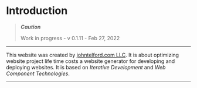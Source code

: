 # Introduction

> ***Caution***
> 
> Work in progress - v 0.1.11 - Feb 27, 2022


---

This website was created by [johntelford.com LLC](company.md). It is about optimizing website project life time costs a website generator for developing and deploying websites. It is based on *Iterative Development* and *Web Component Technologies*.

---

